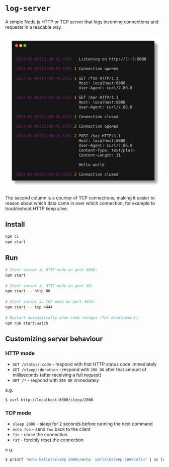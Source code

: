 # `log-server`

A simple Node.js HTTP or TCP server that logs incoming connections and requests in a readable way.

![Screenshot](doc/screenshot.png)

The second column is a counter of TCP connections, making it easier to reason about which data came
in over which connection, for example to troubleshoot HTTP keep alive.

## Install

```sh
npm ci
npm start
```

## Run

```sh
# Start server in HTTP mode on port 8080:
npm start

# Start server in HTTP mode on port 80:
npm start -- http 80

# Start server in TCP mode on port 4444:
npm start -- tcp 4444

# Restart automatically when code changes (for development):
npm run start:watch
```

## Customizing server behaviour

### HTTP mode

- `GET /status/:code` - respond with that HTTP status code immediately
- `GET /sleep/:duration` - respond with `200 OK` after that amount of milliseconds (after receiving
  a full request)
- `GET /*` - respond with `200 OK` immediately

e.g.

```sh
$ curl http://localhost:8080/sleep/2000
```

### TCP mode

- `sleep 2000` - sleep for 2 seconds before running the next command
- `echo foo` - send `foo` back to the client
- `fin` - close the connection
- `rst` - forcibly reset the connection

e.g.

```sh
$ printf "echo hello\nsleep 2000\necho  world\nsleep 1000\nfin" | nc localhost 4444
```
